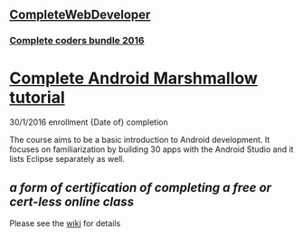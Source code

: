 ## [CompleteWebDeveloper](htp://completewebdeveloper.com)
### [Complete coders bundle 2016](http://completewebdeveloper.com/courses/the-complete-2016-learn-to-code-bundle-from-novice-to-professional)
# [Complete Android Marshmallow tutorial](http://completewebdeveloper.com/courses/the-complete-android-tutorial-for-beginners)
30/1/2016 enrollment
{Date of} completion

The course aims to be a basic introduction to Android development. It focuses on familiarization by building 30 apps with the Android Studio and it lists Eclipse separately as well.

## *a form of certification of completing a free or cert-less online class*
Please see the [wiki](https://github.com/robbiemu/Complete-Android-Marshmallow-tutorial/wiki) for details
